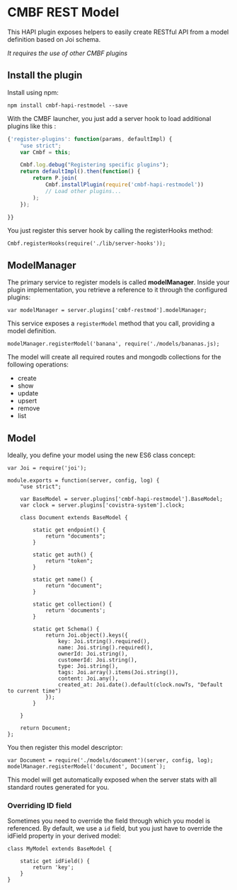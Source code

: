 # CMBF REST Model

This HAPI plugin exposes helpers to easily create RESTful API from
a model definition based on Joi schema.

*It requires the use of other CMBF plugins*

## Install the plugin

Install using npm:

```npm install cmbf-hapi-restmodel --save```

With the CMBF launcher, you just add a server hook to load additional plugins like this :

```javascript
{'register-plugins': function(params, defaultImpl) {
    "use strict";
    var Cmbf = this;

    Cmbf.log.debug("Registering specific plugins");
    return defaultImpl().then(function() {
        return P.join(
            Cmbf.installPlugin(require('cmbf-hapi-restmodel'))
            // Load other plugins...
        );
    });

}}
```

You just register this server hook by calling the registerHooks method:

```Cmbf.registerHooks(require('./lib/server-hooks'));```

## ModelManager

The primary service to register models is called **modelManager**. Inside your plugin implementation,
you retrieve a reference to it through the configured plugins:

```
var modelManager = server.plugins['cmbf-restmod'].modelManager;
```

This service exposes a ```registerModel``` method that you call, providing a model definition.

```
modelManager.registerModel('banana', require('./models/bananas.js);
```

The model will create all required routes and mongodb collections for the following operations:

- create
- show
- update
- upsert
- remove
- list

## Model

Ideally, you define your model using the new ES6 class concept:

```
var Joi = require('joi');

module.exports = function(server, config, log) {
    "use strict";

    var BaseModel = server.plugins['cmbf-hapi-restmodel'].BaseModel;
    var clock = server.plugins['covistra-system'].clock;

    class Document extends BaseModel {

        static get endpoint() {
            return "documents";
        }

        static get auth() {
            return "token";
        }

        static get name() {
            return "document";
        }

        static get collection() {
            return 'documents';
        }

        static get Schema() {
            return Joi.object().keys({
                key: Joi.string().required(),
                name: Joi.string().required(),
                ownerId: Joi.string(),
                customerId: Joi.string(),
                type: Joi.string(),
                tags: Joi.array().items(Joi.string()),
                content: Joi.any(),
                created_at: Joi.date().default(clock.nowTs, "Default to current time")
            });
        }

    }

    return Document;
};

```

You then register this model descriptor:

```
var Document = require('./models/document')(server, config, log);
modelManager.registerModel('document', Document`);
```

This model will get automatically exposed when the server stats with all standard routes
generated for you.

### Overriding ID field

Sometimes you need to override the field through which you model is referenced. By default,
we use a ```id``` field, but you just have to override the idField property in your
derived model:

```
class MyModel extends BaseModel {

    static get idField() {
        return 'key';
    }
}
```


